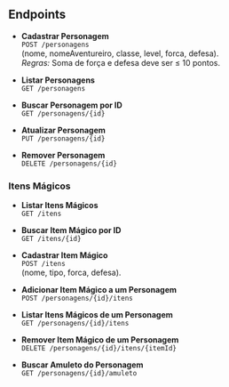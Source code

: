 
## Endpoints

- **Cadastrar Personagem**  
  `POST /personagens`  
  (nome, nomeAventureiro, classe, level, forca, defesa).  
  *Regras:* Soma de força e defesa deve ser ≤ 10 pontos.

- **Listar Personagens**  
  `GET /personagens`  
  
- **Buscar Personagem por ID**  
  `GET /personagens/{id}`  
 
- **Atualizar Personagem**  
  `PUT /personagens/{id}`  

- **Remover Personagem**  
  `DELETE /personagens/{id}`  

### Itens Mágicos

- **Listar Itens Mágicos**  
  `GET /itens`  

- **Buscar Item Mágico por ID**  
  `GET /itens/{id}`  

- **Cadastrar Item Mágico**  
  `POST /itens`  
  (nome, tipo, forca, defesa).  

- **Adicionar Item Mágico a um Personagem**  
  `POST /personagens/{id}/itens`  

- **Listar Itens Mágicos de um Personagem**  
  `GET /personagens/{id}/itens`  

- **Remover Item Mágico de um Personagem**  
  `DELETE /personagens/{id}/itens/{itemId}`  

- **Buscar Amuleto do Personagem**  
  `GET /personagens/{id}/amuleto`  
